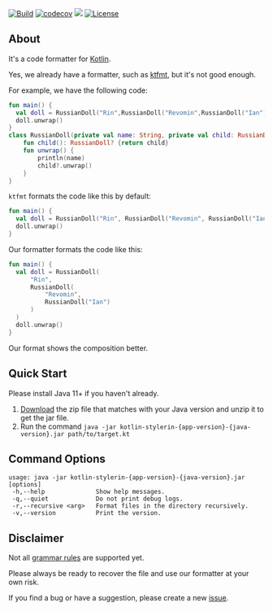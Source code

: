 [![Build](https://github.com/levelrin/kotlin-stylerin/actions/workflows/build.yml/badge.svg?branch=main)](https://github.com/levelrin/kotlin-stylerin/actions/workflows/build.yml?query=branch%3Amain)
[![codecov](https://codecov.io/gh/levelrin/kotlin-stylerin/graph/badge.svg?token=noW3yHdtQq)](https://codecov.io/gh/levelrin/kotlin-stylerin)
[![](https://tokei.rs/b1/github/levelrin/kotlin-stylerin?category=code)](https://github.com/levelrin/kotlin-stylerin)
[![License](https://img.shields.io/badge/license-MIT-green.svg)](https://github.com/levelrin/kotlin-stylerin/blob/main/LICENSE)

## About

It's a code formatter for [Kotlin](https://kotlinlang.org/).

Yes, we already have a formatter, such as [ktfmt](https://facebook.github.io/ktfmt/), but it's not good enough.

For example, we have the following code:
```kt
fun main() {
  val doll = RussianDoll("Rin",RussianDoll("Revomin",RussianDoll("Ian")))
  doll.unwrap()
}
class RussianDoll(private val name: String, private val child: RussianDoll? = null) {
    fun child(): RussianDoll? {return child}
    fun unwrap() {
        println(name)
        child?.unwrap()
    }
}
```

`ktfmt` formats the code like this by default:
```kt
fun main() {
  val doll = RussianDoll("Rin", RussianDoll("Revomin", RussianDoll("Ian")))
  doll.unwrap()
}
```

Our formatter formats the code like this:
```kt
fun main() {
  val doll = RussianDoll(
      "Rin",
      RussianDoll(
          "Revomin",
          RussianDoll("Ian")
      )
  )
  doll.unwrap()
}
```

Our format shows the composition better.

## Quick Start

Please install Java 11+ if you haven't already.

1. [Download](https://github.com/levelrin/kotlin-stylerin/releases) the zip file that matches with your Java version and unzip it to get the jar file.
2. Run the command `java -jar kotlin-stylerin-{app-version}-{java-version}.jar path/to/target.kt`

## Command Options

```
usage: java -jar kotlin-stylerin-{app-version}-{java-version}.jar [options]
 -h,--help              Show help messages.
 -q,--quiet             Do not print debug logs.
 -r,--recursive <arg>   Format files in the directory recursively.
 -v,--version           Print the version.
```

## Disclaimer

Not all [grammar rules](https://github.com/antlr/grammars-v4/blob/master/kotlin/kotlin/KotlinParser.g4) are supported yet.

Please always be ready to recover the file and use our formatter at your own risk.

If you find a bug or have a suggestion, please create a new [issue](https://github.com/levelrin/kotlin-stylerin/issues).
